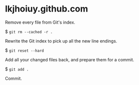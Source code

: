 lkjhoiuy.github.com
===================

Remove every file from Git's index.

$ `git rm --cached -r .`

Rewrite the Git index to pick up all the new line endings.

$ `git reset --hard`

Add all your changed files back, and prepare them for a commit.

$ `git add .`

Commit.